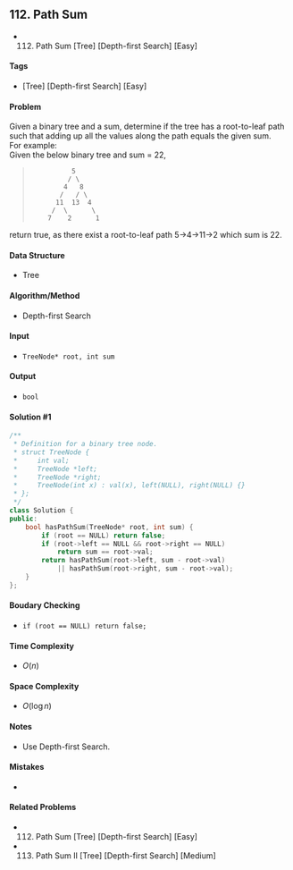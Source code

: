 ## 112. Path Sum
- 112. Path Sum [Tree] [Depth-first Search] [Easy]

#### Tags
- [Tree] [Depth-first Search] [Easy]

#### Problem
Given a binary tree and a sum, determine if the tree has a root-to-leaf path such that adding up all the values along the path equals the given sum.  
For example:  
Given the below binary tree and sum = 22,
>               5  
>              / \  
>             4   8  
>            /   / \  
>           11  13  4
>          /  \      \
>         7    2      1

return true, as there exist a root-to-leaf path 5->4->11->2 which sum is 22. 

#### Data Structure
- Tree

#### Algorithm/Method
- Depth-first Search

#### Input
- `TreeNode* root, int sum`

#### Output
- `bool`

#### Solution #1
``` C++
/**
 * Definition for a binary tree node.
 * struct TreeNode {
 *     int val;
 *     TreeNode *left;
 *     TreeNode *right;
 *     TreeNode(int x) : val(x), left(NULL), right(NULL) {}
 * };
 */
class Solution {
public:
    bool hasPathSum(TreeNode* root, int sum) {
        if (root == NULL) return false;
        if (root->left == NULL && root->right == NULL)
            return sum == root->val;
        return hasPathSum(root->left, sum - root->val)
            || hasPathSum(root->right, sum - root->val);
    }
};
```

#### Boudary Checking
- `if (root == NULL) return false;`

#### Time Complexity
- $O(n)$

#### Space Complexity
- $O(\log n)$

#### Notes
- Use Depth-first Search.

#### Mistakes
- 

#### Related Problems
- 112. Path Sum [Tree] [Depth-first Search] [Easy]
- 113. Path Sum II [Tree] [Depth-first Search] [Medium]
